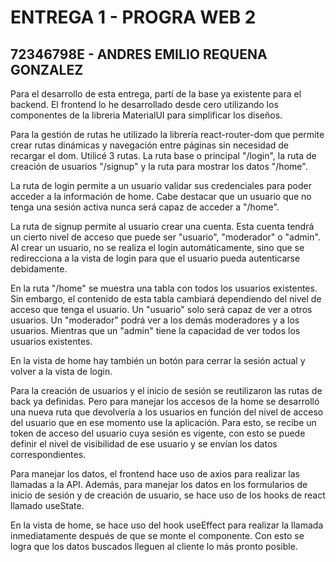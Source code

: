 # ENTREGA 1 - PROGRA WEB 2
## 72346798E - ANDRES EMILIO REQUENA GONZALEZ

Para el desarrollo de esta entrega, partí de la base ya existente para el backend.
El frontend lo he desarrollado desde cero utilizando los componentes de la libreria
MaterialUI para simplificar los diseños.

Para la gestión de rutas he utilizado la librería react-router-dom que permite
crear rutas dinámicas y navegación entre páginas sin necesidad de recargar el dom.
Utilicé 3 rutas. La ruta base o principal "/login", la ruta de creación de usuarios
"/signup" y la ruta para mostrar los datos "/home".

La ruta de login permite a un usuario validar sus credenciales para poder acceder a
la información de home. Cabe destacar que un usuario que no tenga una sesión activa
nunca será capaz de acceder a "/home".

La ruta de signup permite al usuario crear una cuenta. Esta cuenta tendrá un cierto
nivel de acceso que puede ser "usuario", "moderador" o "admin".
Al crear un usuario, no se realiza el login automáticamente, sino que se redirecciona
a la vista de login para que el usuario pueda autenticarse debidamente.

En la ruta "/home" se muestra una tabla con todos los usuarios existentes. Sin embargo,
el contenido de esta tabla cambiará dependiendo del nivel de acceso que tenga el usuario.
Un "usuario" solo será capaz de ver a otros usuarios. Un "moderador" podrá ver a los demás
moderadores y a los usuarios. Mientras que un "admin" tiene la capacidad de ver todos los
usuarios existentes.

En la vista de home hay también un botón para cerrar la sesión actual y volver a la
vista de login.

Para la creación de usuarios y el inicio de sesión se reutilizaron las rutas de back
ya definidas. Pero para manejar los accesos de la home se desarrolló una nueva ruta
que devolvería a los usuarios en función del nivel de acceso del usuario que en ese
momento use la aplicación. Para esto, se recibe un token de acceso del usuario cuya
sesión es vigente, con esto se puede definir el nivel de visibilidad de ese usuario
y se envían los datos correspondientes.

Para manejar los datos, el frontend hace uso de axios para realizar las llamadas a la
API. Además, para manejar los datos en los formularios de inicio de sesión y de
creación de usuario, se hace uso de los hooks de react llamado useState.

En la vista de home, se hace uso del hook useEffect para realizar la llamada
inmediatamente después de que se monte el componente. Con esto se logra que los datos
buscados lleguen al cliente lo más pronto posible.